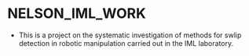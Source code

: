 # NELSON_IML_WORK

- This is a project on the systematic investigation of methods for swlip detection in robotic manipulation carried out in the IML laboratory.
